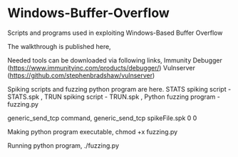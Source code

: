 # Windows-Buffer-Overflow
Scripts and programs used in exploiting Windows-Based Buffer Overflow

The walkthrough is published here,

Needed tools can be downloaded via following links,
Immunity Debugger (https://www.immunityinc.com/products/debugger/)
Vulnserver (https://github.com/stephenbradshaw/vulnserver)

Spiking scripts and fuzzing python program are here.
STATS spiking script - STATS.spk ,
TRUN spiking script - TRUN.spk ,
Python fuzzing program - fuzzing.py

generic_send_tcp command,
generic_send_tcp <victim IP> <victim port> spikeFile.spk 0 0

Making python program executable,
chmod +x fuzzing.py

Running python program,
./fuzzing.py


